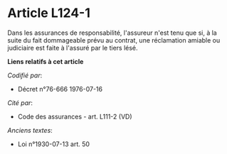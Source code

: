 # Article L124-1

Dans les assurances de responsabilité, l'assureur n'est tenu que si, à la suite du fait dommageable prévu au contrat, une
réclamation amiable ou judiciaire est faite à l'assuré par le tiers lésé.

**Liens relatifs à cet article**

_Codifié par_:

  - Décret n°76-666 1976-07-16

_Cité par_:

  - Code des assurances - art. L111-2 (VD)

_Anciens textes_:

  - Loi n°1930-07-13 art. 50
